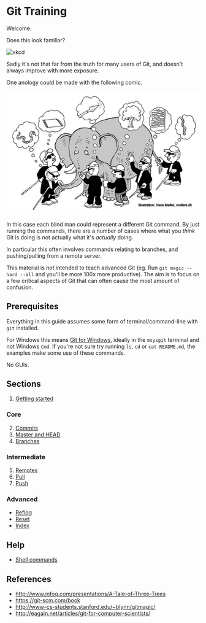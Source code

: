 Git Training
============

Welcome.

Does this look familiar?

![xkcd](http://imgs.xkcd.com/comics/git.png)

Sadly it's not that far from the truth for many users of Git,
and doesn't always improve with more exposure.

One anology could be made with the following comic.

![](images/elephant.jpg?raw=)

In this case each blind man could represent a different Git command.
By just running the commands, there are a number of cases where
what you _think_ Git is doing is not actually what it's _actually_ doing.

In particular this often involves commands relating to branches,
and pushing/pulling from a remote server.

This material is _not_ intended to teach advanced Git
(eg. Run `git magic --hard --all` and you'll be more 100x more productive).
The aim is to focus on a few critical aspects of Git that can often cause
the most amount of confusion.


Prerequisites
-------------

Everything in this guide assumes some form of terminal/command-line with `git` installed.

For Windows this means [Git for Windows](https://git-scm.com/download/win),
ideally in the `msysgit` terminal and not Windows `Cmd`.
If you're not sure try running `ls`, `cd` or `cat README.md`, the
examples make some use of these commands.

No GUIs.


Sections
--------

1. [Getting started](init.md)

### Core

2. [Commits](commit.md)
3. [Master and HEAD](head.md)
4. [Branches](branches.md)

### Intermediate

5. [Remotes](remotes.md)
6. [Pull](pull.md)
7. [Push](push.md)

### Advanced

- [Reflog](reflog.md)
- [Reset](reset.md)
- [Index](index.md)

Help
----

- [Shell commands](shell-cheatsheet.md)


References
----------

- http://www.infoq.com/presentations/A-Tale-of-Three-Trees
- https://git-scm.com/book
- http://www-cs-students.stanford.edu/~blynn/gitmagic/
- http://eagain.net/articles/git-for-computer-scientists/
